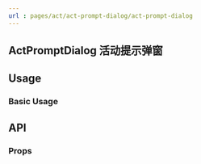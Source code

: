 ```yaml
---
url : pages/act/act-prompt-dialog/act-prompt-dialog
---
```


## ActPromptDialog 活动提示弹窗


## Usage

### Basic Usage

## API

### Props

